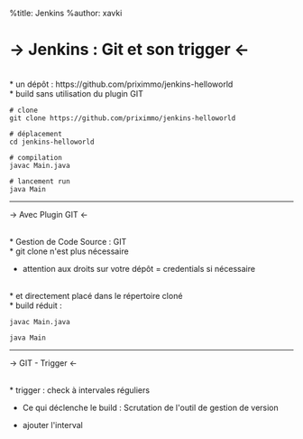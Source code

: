 %title: Jenkins
%author: xavki

-> Jenkins : Git et son trigger <-
========


<br>
* un dépôt :
https://github.com/priximmo/jenkins-helloworld

<br>
* build sans utilisation du plugin GIT

```
# clone
git clone https://github.com/priximmo/jenkins-helloworld

# déplacement
cd jenkins-helloworld

# compilation
javac Main.java

# lancement run
java Main
```

-------------------------------------------------------------


-> Avec Plugin GIT <-


<br>
* Gestion de Code Source : GIT


<br>
* git clone n'est plus nécessaire


* attention aux droits sur votre dépôt = credentials si nécessaire


<br>
* et directement placé dans le répertoire cloné


<br>
* build réduit :

```
javac Main.java

java Main
```


-------------------------------------------------------------



-> GIT - Trigger <-


<br>
* trigger : check à intervales réguliers 



* Ce qui déclenche le build : Scrutation de l'outil de gestion de version



* ajouter l'interval



